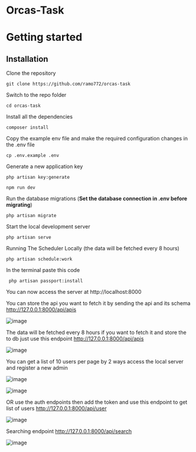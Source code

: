 # Orcas-Task

# Getting started

## Installation

Clone the repository

    git clone https://github.com/ramo772/orcas-task

Switch to the repo folder

    cd orcas-task
    
Install all the dependencies 

    composer install


Copy the example env file and make the required configuration changes in the .env file

    cp .env.example .env

Generate a new application key

    php artisan key:generate

    npm run dev

Run the database migrations (**Set the database connection in .env before migrating**)

    php artisan migrate

Start the local development server

    php artisan serve
    
Running The Scheduler Locally (the data will be fetched every 8 hours)

    php artisan schedule:work

In the  terminal paste this code 

     php artisan passport:install 


You can now access the server at http://localhost:8000

You can store the api you want to fetch it by sending the api and its schema  http://127.0.0.1:8000/api/apis

   ![image](https://user-images.githubusercontent.com/76254252/188672613-62d74205-74aa-4869-855d-10d586d5d2ff.png)

The data will be fetched every 8 hours if you want to fetch it and store the to db just use this endpoint http://127.0.0.1:8000/api/apis

   ![image](https://user-images.githubusercontent.com/76254252/188673542-b1ffa305-5000-4e3d-b95c-c849998a6544.png)

You can get a list of 10 users per page by 2 ways access the local server and register a new admin 

   ![image](https://user-images.githubusercontent.com/76254252/188674196-7778c396-e0c7-42f6-a9a3-5fa03c67d31c.png)

   ![image](https://user-images.githubusercontent.com/76254252/188674536-f87d009c-b584-4673-ab04-e48f4c86746a.png)

OR use the auth endpoints then add the token and use this endpoint to get list of users http://127.0.0.1:8000/api/user

   ![image](https://user-images.githubusercontent.com/76254252/188675182-4c9e3d63-8062-448a-b405-e155d671dadb.png)

Searching endpoint http://127.0.0.1:8000/api/search

   ![image](https://user-images.githubusercontent.com/76254252/188676037-03556ef5-a0ca-404b-9003-51088f87a57c.png) 

